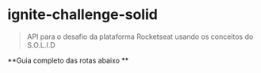 # ignite-challenge-solid
> API para o desafio da plataforma Rocketseat usando os conceitos do S.O.L.I.D

**Guia completo das rotas abaixo **
